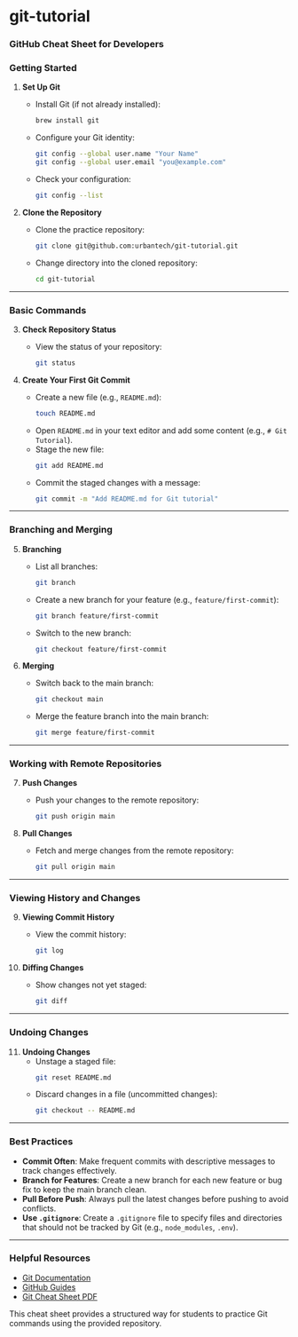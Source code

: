 # git-tutorial
### GitHub Cheat Sheet for Developers

### **Getting Started**

1. **Set Up Git**
   - Install Git (if not already installed):
     ```bash
     brew install git
     ```
   - Configure your Git identity:
     ```bash
     git config --global user.name "Your Name"
     git config --global user.email "you@example.com"
     ```
   - Check your configuration:
     ```bash
     git config --list
     ```

2. **Clone the Repository**
   - Clone the practice repository:
     ```bash
     git clone git@github.com:urbantech/git-tutorial.git
     ```
   - Change directory into the cloned repository:
     ```bash
     cd git-tutorial
     ```

---

### **Basic Commands**

3. **Check Repository Status**
   - View the status of your repository:
     ```bash
     git status
     ```

4. **Create Your First Git Commit**
   - Create a new file (e.g., `README.md`):
     ```bash
     touch README.md
     ```
   - Open `README.md` in your text editor and add some content (e.g., `# Git Tutorial`).
   - Stage the new file:
     ```bash
     git add README.md
     ```
   - Commit the staged changes with a message:
     ```bash
     git commit -m "Add README.md for Git tutorial"
     ```

---

### **Branching and Merging**

5. **Branching**
   - List all branches:
     ```bash
     git branch
     ```
   - Create a new branch for your feature (e.g., `feature/first-commit`):
     ```bash
     git branch feature/first-commit
     ```
   - Switch to the new branch:
     ```bash
     git checkout feature/first-commit
     ```

6. **Merging**
   - Switch back to the main branch:
     ```bash
     git checkout main
     ```
   - Merge the feature branch into the main branch:
     ```bash
     git merge feature/first-commit
     ```

---

### **Working with Remote Repositories**

7. **Push Changes**
   - Push your changes to the remote repository:
     ```bash
     git push origin main
     ```

8. **Pull Changes**
   - Fetch and merge changes from the remote repository:
     ```bash
     git pull origin main
     ```

---

### **Viewing History and Changes**

9. **Viewing Commit History**
   - View the commit history:
     ```bash
     git log
     ```

10. **Diffing Changes**
    - Show changes not yet staged:
      ```bash
      git diff
      ```

---

### **Undoing Changes**

11. **Undoing Changes**
    - Unstage a staged file:
      ```bash
      git reset README.md
      ```
    - Discard changes in a file (uncommitted changes):
      ```bash
      git checkout -- README.md
      ```

---

### **Best Practices**

- **Commit Often**: Make frequent commits with descriptive messages to track changes effectively.
- **Branch for Features**: Create a new branch for each new feature or bug fix to keep the main branch clean.
- **Pull Before Push**: Always pull the latest changes before pushing to avoid conflicts.
- **Use `.gitignore`**: Create a `.gitignore` file to specify files and directories that should not be tracked by Git (e.g., `node_modules`, `.env`).

---

### **Helpful Resources**
- [Git Documentation](https://git-scm.com/doc)
- [GitHub Guides](https://guides.github.com/)
- [Git Cheat Sheet PDF](https://education.github.com/git-cheat-sheet-education.pdf)

This cheat sheet provides a structured way for students to practice Git commands using the provided repository.
